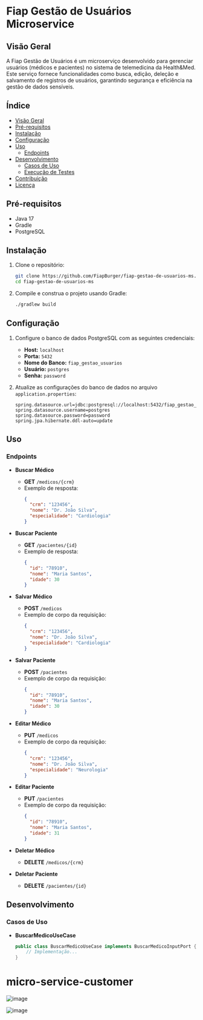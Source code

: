 # Fiap Gestão de Usuários Microservice

## Visão Geral

A Fiap Gestão de Usuários é um microserviço desenvolvido para gerenciar usuários (médicos e pacientes) no sistema de telemedicina da Health&Med. Este serviço fornece funcionalidades como busca, edição, deleção e salvamento de registros de usuários, garantindo segurança e eficiência na gestão de dados sensíveis.

## Índice

- [Visão Geral](#visão-geral)
- [Pré-requisitos](#pré-requisitos)
- [Instalação](#instalação)
- [Configuração](#configuração)
- [Uso](#uso)
  - [Endpoints](#endpoints)
- [Desenvolvimento](#desenvolvimento)
  - [Casos de Uso](#casos-de-uso)
  - [Execução de Testes](#execução-de-testes)
- [Contribuição](#contribuição)
- [Licença](#licença)

## Pré-requisitos

- Java 17
- Gradle
- PostgreSQL

## Instalação

1. Clone o repositório:
    ```sh
    git clone https://github.com/FiapBurger/fiap-gestao-de-usuarios-ms.git
    cd fiap-gestao-de-usuarios-ms
    ```

2. Compile e construa o projeto usando Gradle:
    ```sh
    ./gradlew build
    ```

## Configuração

1. Configure o banco de dados PostgreSQL com as seguintes credenciais:
    - **Host:** `localhost`
    - **Porta:** `5432`
    - **Nome do Banco:** `fiap_gestao_usuarios`
    - **Usuário:** `postgres`
    - **Senha:** `password`

2. Atualize as configurações do banco de dados no arquivo `application.properties`:
    ```properties
    spring.datasource.url=jdbc:postgresql://localhost:5432/fiap_gestao_usuarios
    spring.datasource.username=postgres
    spring.datasource.password=password
    spring.jpa.hibernate.ddl-auto=update
    ```

## Uso

### Endpoints

- **Buscar Médico**
  - **GET** `/medicos/{crm}`
  - Exemplo de resposta:
    ```json
    {
      "crm": "123456",
      "nome": "Dr. João Silva",
      "especialidade": "Cardiologia"
    }
    ```

- **Buscar Paciente**
  - **GET** `/pacientes/{id}`
  - Exemplo de resposta:
    ```json
    {
      "id": "78910",
      "nome": "Maria Santos",
      "idade": 30
    }
    ```

- **Salvar Médico**
  - **POST** `/medicos`
  - Exemplo de corpo da requisição:
    ```json
    {
      "crm": "123456",
      "nome": "Dr. João Silva",
      "especialidade": "Cardiologia"
    }
    ```

- **Salvar Paciente**
  - **POST** `/pacientes`
  - Exemplo de corpo da requisição:
    ```json
    {
      "id": "78910",
      "nome": "Maria Santos",
      "idade": 30
    }
    ```

- **Editar Médico**
  - **PUT** `/medicos`
  - Exemplo de corpo da requisição:
    ```json
    {
      "crm": "123456",
      "nome": "Dr. João Silva",
      "especialidade": "Neurologia"
    }
    ```

- **Editar Paciente**
  - **PUT** `/pacientes`
  - Exemplo de corpo da requisição:
    ```json
    {
      "id": "78910",
      "nome": "Maria Santos",
      "idade": 31
    }
    ```

- **Deletar Médico**
  - **DELETE** `/medicos/{crm}`

- **Deletar Paciente**
  - **DELETE** `/pacientes/{id}`

## Desenvolvimento

### Casos de Uso

- **BuscarMedicoUseCase**
  ```java
  public class BuscarMedicoUseCase implements BuscarMedicoInputPort {
      // Implementação...
  }


# micro-service-customer
![image](https://github.com/JPSSouza/micro-service-customer/assets/20976819/dd1321b4-563e-41a2-9830-443a12aa50a3)

![image](https://github.com/JPSSouza/micro-service-customer/assets/20976819/1746b355-103d-4ff8-b8b3-83e24f4d2f4c)




